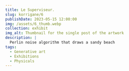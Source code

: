 ```yaml
---
title: Le Superviseur.
slug: korrigane/6
publishDate: 2023-05-15 12:00:00
img: /assets/6_thumb.webp
collection: exhibit
img_alt: Thumbnail for the single post of the artwork
description: |
  Perlin noise algorithm that draws a sandy beach
tags:
  - Generative art
  - Exhibitions
  - Physicals
---
```

